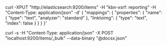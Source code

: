 curl -XPUT "http://elasticsearch:9200/items" -H "kbn-xsrf: reporting" -H "Content-Type: application/json" -d'
{
  "mappings": {
    "properties": {
      "name": {
        "type": "text",
        "analyzer": "standard"
      },
      "linktoimg": {
        "type": "text",
        "index": false
      }
    }
  }
}'




curl -s -H "Content-Type: application/json" -X POST "localhost:9200/items/_bulk" --data-binary "@docsx.json"
